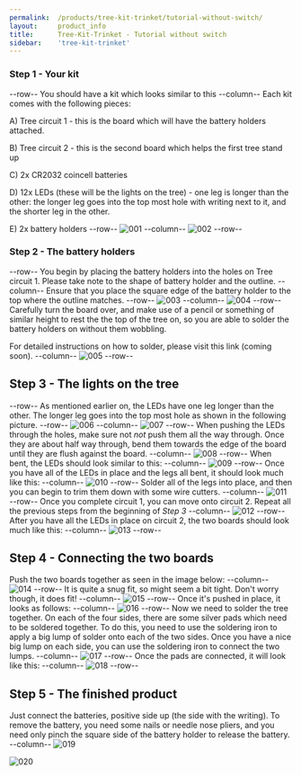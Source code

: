 ```yaml
---
permalink:	/products/tree-kit-trinket/tutorial-without-switch/
layout:		product_info
title:		Tree-Kit-Trinket - Tutorial without switch
sidebar:    'tree-kit-trinket'
---
```

### Step 1 - Your kit

--row--
You should have a kit which looks similar to this
--column--
Each kit comes with the following pieces:

A) Tree circuit 1 - this is the board which will have the battery holders attached.

B) Tree circuit 2 - this is the second board which helps the first tree stand up

C) 2x CR2032 coincell batteries

D) 12x LEDs (these will be the lights on the tree) - one leg is longer than the other: the longer leg goes into the top most hole with writing next to it, and the shorter leg in the other.

E) 2x battery holders
--row--
![001]
--column--
![002]
--row--
### Step 2 - The battery holders
--row--
You begin by placing the battery holders into the holes on Tree circuit 1. Please take note to the shape of battery holder and the outline.
--column--
Ensure that you place the square edge of the battery holder to the top where the outline matches.
--row--
![003]
--column--
![004]
--row--
Carefully turn the board over, and make use of a pencil or something of similar height to rest the the top of the tree on, so you are able to solder the battery holders on without them wobbling.

For detailed instructions on how to solder, please visit this link (coming soon).
--column--
![005]
--row--
## Step 3 - The lights on the tree
--row--
As mentioned earlier on, the LEDs have one leg longer than the other. The longer leg goes into the top most hole  as shown in the following picture.
--row--
![006]
--column--
![007]
--row--
When pushing the LEDs through the holes, make sure not *not* push them all the way through. Once they are about half way through, bend them towards the edge of the board until they are flush against the board.
--column--
![008]
--row--
When bent, the LEDs should look similar to this:
--column--
![009]
--row--
Once you have all of the LEDs in place and the legs all bent, it should look much like this:
--column--
![010]
--row--
Solder all of the legs into place, and then you can begin to trim them down with some wire cutters.
--column--
![011]
--row--
Once you complete circuit 1, you can move onto circuit 2. Repeat all the previous steps from the beginning of _Step 3_
--column--
![012]
--row--
After you have all the LEDs in place on circuit 2, the two boards should look much like this:
--column--
![013]
--row--
## Step 4 - Connecting the two boards

Push the two boards together as seen in the image below:
--column--
![014]
--row--
It is quite a snug fit, so might seem a bit tight. Don't worry though, it does fit!
--column--
![015]
--row--
Once it's pushed in place, it looks as follows:
--column--
![016]
--row--
Now we need to solder the tree together. On each of the four sides, there are some silver pads which need to be soldered together. To do this, you need to use the soldering iron to apply a big lump of solder onto each of the two sides. Once you have a nice big lump on each side, you can use the soldering iron to connect the two lumps.
--column--
![017]
--row--
Once the pads are connected, it will look like this:
--column--
![018]
--row--
## Step 5 - The finished product

Just connect the batteries, positive side up (the side with the writing). To remove the battery, you need some nails or needle nose pliers, and you need only pinch the square side of the battery holder to release the battery.
--column--
![019]

![020]



[001]: /Content/products/tree-kit-trinket/001.jpg
[002]: /Content/products/tree-kit-trinket/002.jpg
[003]: /Content/products/tree-kit-trinket/003.jpg
[004]: /Content/products/tree-kit-trinket/004.jpg
[005]: /Content/products/tree-kit-trinket/005.jpg
[006]: /Content/products/tree-kit-trinket/006.jpg
[007]: /Content/products/tree-kit-trinket/007.jpg
[008]: /Content/products/tree-kit-trinket/008.jpg
[009]: /Content/products/tree-kit-trinket/009.jpg
[010]: /Content/products/tree-kit-trinket/010.jpg
[011]: /Content/products/tree-kit-trinket/011.jpg
[012]: /Content/products/tree-kit-trinket/012.jpg
[013]: /Content/products/tree-kit-trinket/013.jpg
[014]: /Content/products/tree-kit-trinket/014.jpg
[015]: /Content/products/tree-kit-trinket/015.jpg
[016]: /Content/products/tree-kit-trinket/016.jpg
[017]: /Content/products/tree-kit-trinket/017.jpg
[018]: /Content/products/tree-kit-trinket/018.jpg
[019]: /Content/products/tree-kit-trinket/019.jpg
[020]: /Content/products/tree-kit-trinket/020.jpg